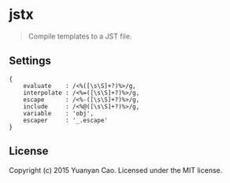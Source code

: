 # jstx
> Compile templates to a JST file.

## Settings
```
{
    evaluate    : /<%([\s\S]+?)%>/g,
    interpolate : /<%=([\s\S]+?)%>/g,
    escape      : /<%-([\s\S]+?)%>/g,
    include     : /<%@([\s\S]+?)%>/g,
    variable    : 'obj',
    escaper     : '_.escape'
}
```

## License
Copyright (c) 2015 Yuanyan Cao. Licensed under the MIT license.
